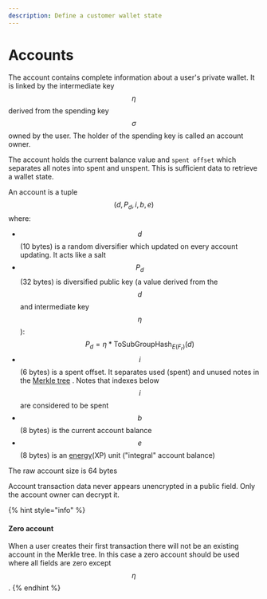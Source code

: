 ```yaml
---
description: Define a customer wallet state
---
```


# Accounts

The account contains complete information about a user's private wallet. It is linked by the intermediate key $$\eta$$ derived from the spending key $$\sigma$$owned by the user. The holder of the spending key is called an account owner.

The account holds the current balance value and `spent offset` which separates all notes into spent and unspent. This is sufficient data to retrieve a wallet state.

An account is a tuple $$(d, P_d, i, b, e)$$ where:

* $$d$$ (10 bytes) is a random diversifier which updated on every account updating. It acts like a salt
* $$P_d$$ (32 bytes) is diversified public key (a value derived from the $$d$$ and intermediate key $$\eta$$): $$P_d = \eta * \text{ToSubGroupHash}_{E(F_r)}(d)$$
* $$i$$(6 bytes) is a spent offset. It separates used (spent) and unused notes in the [Merkle tree](../untitled/) . Notes that indexes below $$i$$ are considered to be spent
* $$b$$(8 bytes) is the current account balance
* $$e$$(8 bytes) is an [energy](../../roadmap/exploratory-features/xp/)(XP) unit ("integral" account balance)

The raw account size is 64 bytes

Account transaction data never appears unencrypted in a public field. Only the account owner can decrypt it.

{% hint style="info" %}
#### Zero account

When a user creates their first transaction there will not be an existing account in the Merkle tree. In this case a zero account should be used where all fields are zero except $$\eta$$.​
{% endhint %}
